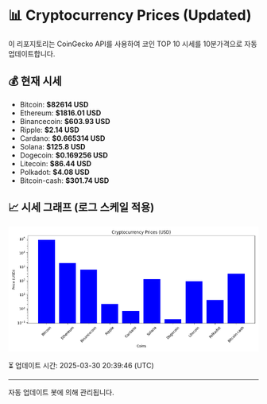 
# 📊 Cryptocurrency Prices (Updated)

이 리포지토리는 CoinGecko API를 사용하여 코인 TOP 10 시세를 10분가격으로 자동 업데이트합니다.

## 💰 현재 시세
- Bitcoin: **$82614 USD**
- Ethereum: **$1816.01 USD**
- Binancecoin: **$603.93 USD**
- Ripple: **$2.14 USD**
- Cardano: **$0.665314 USD**
- Solana: **$125.8 USD**
- Dogecoin: **$0.169256 USD**
- Litecoin: **$86.44 USD**
- Polkadot: **$4.08 USD**
- Bitcoin-cash: **$301.74 USD**

## 📈 시세 그래프 (로그 스케일 적용)
![Crypto Prices](crypto_prices.png)

⏳ 업데이트 시간: 2025-03-30 20:39:46 (UTC)

---
자동 업데이트 봇에 의해 관리됩니다.

